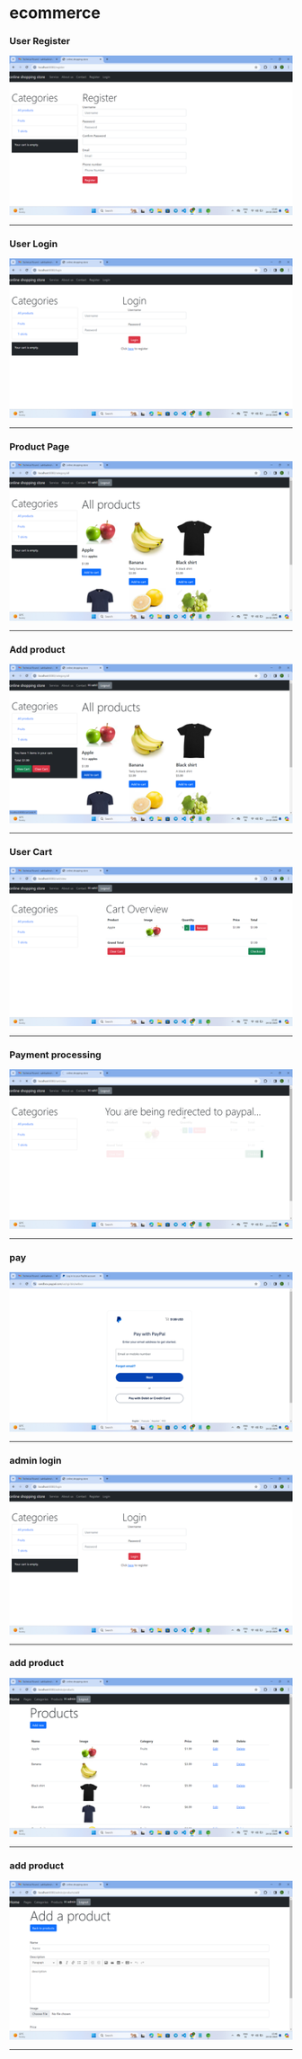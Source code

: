 # ecommerce


###  User Register
<img src="https://github.com/Sahil-Salim-Shaikh/ecommerce/blob/main/screenshots/1register.png">

------------------------------------------

###  User Login 
<img src="https://github.com/Sahil-Salim-Shaikh/ecommerce/blob/main/screenshots/2login.png" >

------------------------------------------

### Product Page
<img src="https://github.com/Sahil-Salim-Shaikh/ecommerce/blob/main/screenshots/4products.png" >

------------------------------------------

### Add product
<img src="https://github.com/Sahil-Salim-Shaikh/ecommerce/blob/main/screenshots/5addtocart.png">


------------------------------------------

### User Cart
<img src="https://github.com/Sahil-Salim-Shaikh/ecommerce/blob/main/screenshots/6cartpage.png">   

------------------------------------------

### Payment processing 
<img src="https://github.com/Sahil-Salim-Shaikh/ecommerce/blob/main/screenshots/7payment.png" >

------------------------------------------

### pay
<img src="https://github.com/Sahil-Salim-Shaikh/ecommerce/blob/main/screenshots/8payment.png" >

------------------------------------------

### admin login
<img src="https://github.com/Sahil-Salim-Shaikh/ecommerce/blob/main/screenshots/2login.png" >

------------------------------------------
### add product
<img src="https://github.com/Sahil-Salim-Shaikh/ecommerce/blob/main/screenshots/adminproductcrud.png" >

------------------------------------------

### add product
<img src="https://github.com/Sahil-Salim-Shaikh/ecommerce/blob/main/screenshots/addproduct.png" >

------------------------------------------

